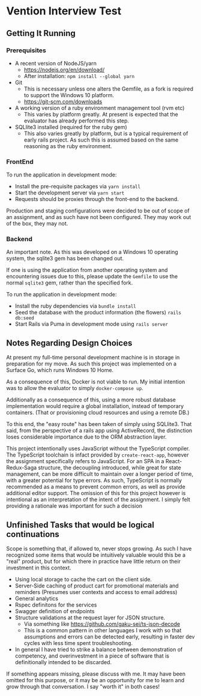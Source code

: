 # Vention Interview Test

## Getting It Running

### Prerequisites

- A recent version of NodeJS/yarn
  - https://nodejs.org/en/download/
  - After installation: `npm install --global yarn`
- Git
  - This is necessary unless one alters the Gemfile, as a fork is required to support the Windows 10 platform.
  - https://git-scm.com/downloads
- A working version of a ruby environment management tool (rvm etc)
  - This varies by platform greatly. At present is expected that the evaluator has already performed this step.
- SQLlite3 installed (required for the ruby gem)
  - This also varies greatly by platform, but is a typical requirement of early rails project. As such this is assumed based on the same reasoning as the ruby environment.


### FrontEnd

To run the application in development mode:

- Install the pre-requisite packages via `yarn install`
- Start the development server via `yarn start`
- Requests should be proxies through the front-end to the backend.

Production and staging configurations were decided to be out of scope of an assignment, and as such have not been configured. They may work out of the box, they may not.

### Backend

An important note. As this was developed on a Windows 10 operating system, the sqlite3 gem has been changed out.

If one is using the application from another operating system and encountering issues due to this, please update the `Gemfile` to use the normal `sqlite3` gem, rather than the specified fork.

To run the application in development mode:

- Install the ruby dependencies via `bundle install`
- Seed the database with the product information (the flowers) `rails db:seed`
- Start Rails via Puma in development mode using `rails server`


## Notes Regarding Design Choices

At present my full-time personal development machine is in storage in preparation for my move. As such this project was implemented on a Surface Go, which runs Windows 10 Home.

As a consequence of this, Docker is not viable to run. My initial intention was to allow the evaluator to simply `docker-compose up`.

Additionally as a consequence of this, using a more robust database implementation would require a global installation, instead of temporary containers. (That or provisioning cloud resources and using a remote DB.)

To this end, the "easy route" has been taken of simply using SQLlite3. That said, from the perspective of a rails app using ActiveRecord, the distinction loses considerable importance due to the ORM abstraction layer.

This project intentionally uses JavaScript without the TypeScript compiler. The TypeScript toolchain is infact provided by `create-react-app`, however the assignment specifically refers to JavaScript. For an SPA in a React-Redux-Saga structure, the decoupling introduced, while great for state management, can be more difficult to maintain over a longer period of time, with a greater potential for type errors. As such, TypeScript is normally recommended as a means to prevent common errors, as well as provide additional editor support. The omission of this for this project however is intentional as an interpretation of the intent of the assignment. I simply felt providing a rationale was important for such a decision

## Unfinished Tasks that would be logical continuations

Scope is something that, if allowed to, never stops growing. As such I have recognized some items that would be intuitively valuable would this be a "real" product, but for which there in practice have little return on their investment in this context.


- Using local storage to cache the cart on the client side.
- Server-Side caching of product cart for promotional materials and reminders (Presumes user contexts and access to email address)
- General analytics
- Rspec definitons for the services
- Swagger definition of endpoints
- Structure validations at the request layer for JSON structure. 
  - Via something like https://github.com/gaku-sei/ts-json-decode
  - This is a common pattern in other languages I work with so that assumptions and errors can be detected early, resulting in faster dev cycles with less time spent troubleshooting.
-  In general I have tried to strike a balance between demonstration of competency, and overinvestment in a piece of software that is definitionally intended to be discarded.

If something appears missing, please discuss with me. It may have been omitted for this purpose, or it may be an opportunity for me to learn and grow through that conversation. I say "worth it" in both cases!